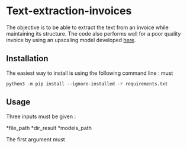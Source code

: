 Text-extraction-invoices
=====================

The objective is to be able to extract the text from an invoice while maintaining its structure. 
The code also performs well for a poor quality invoice by using an upscaling model developed [here](https://github.com/openvinotoolkit/openvino_notebooks/tree/main/notebooks/202-vision-superresolution).

Installation
----

The easiest way to install is using the following command line : must 
~~~ 
python3 -m pip install --ignore-installed -r requirements.txt 
~~~

Usage
----

Three inputs must be given :

*file_path 
*dir_result
*models_path

The first argument must
